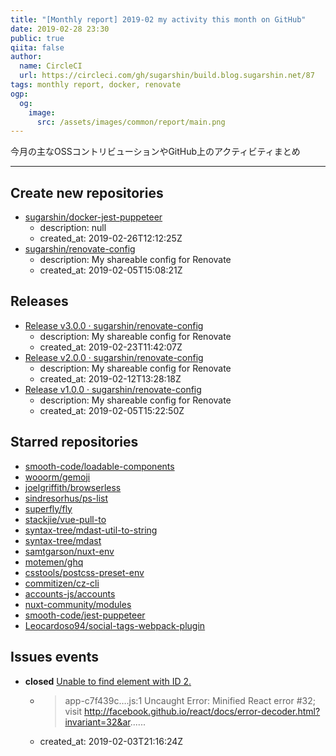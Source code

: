 ```yaml
---
title: "[Monthly report] 2019-02 my activity this month on GitHub"
date: 2019-02-28 23:30
public: true
qiita: false
author:
  name: CircleCI
  url: https://circleci.com/gh/sugarshin/build.blog.sugarshin.net/87
tags: monthly report, docker, renovate
ogp:
  og:
    image:
      src: /assets/images/common/report/main.png
---
```


今月の主なOSSコントリビューションやGitHub上のアクティビティまとめ

***

## Create new repositories

- [sugarshin/docker-jest-puppeteer](https://github.com/sugarshin/docker-jest-puppeteer)
  - description: null
  - created_at: 2019-02-26T12:12:25Z
- [sugarshin/renovate-config](https://github.com/sugarshin/renovate-config)
  - description: My shareable config for Renovate
  - created_at: 2019-02-05T15:08:21Z

## Releases

- [Release v3.0.0 · sugarshin/renovate-config](https://github.com/sugarshin/renovate-config/releases/tag/v3.0.0)
  - description: My shareable config for Renovate
  - created_at: 2019-02-23T11:42:07Z
- [Release v2.0.0 · sugarshin/renovate-config](https://github.com/sugarshin/renovate-config/releases/tag/v2.0.0)
  - description: My shareable config for Renovate
  - created_at: 2019-02-12T13:28:18Z
- [Release v1.0.0 · sugarshin/renovate-config](https://github.com/sugarshin/renovate-config/releases/tag/v1.0.0)
  - description: My shareable config for Renovate
  - created_at: 2019-02-05T15:22:50Z

## Starred repositories

- [smooth-code/loadable-components](https://github.com/smooth-code/loadable-components)
- [wooorm/gemoji](https://github.com/wooorm/gemoji)
- [joelgriffith/browserless](https://github.com/joelgriffith/browserless)
- [sindresorhus/ps-list](https://github.com/sindresorhus/ps-list)
- [superfly/fly](https://github.com/superfly/fly)
- [stackjie/vue-pull-to](https://github.com/stackjie/vue-pull-to)
- [syntax-tree/mdast-util-to-string](https://github.com/syntax-tree/mdast-util-to-string)
- [syntax-tree/mdast](https://github.com/syntax-tree/mdast)
- [samtgarson/nuxt-env](https://github.com/samtgarson/nuxt-env)
- [motemen/ghq](https://github.com/motemen/ghq)
- [csstools/postcss-preset-env](https://github.com/csstools/postcss-preset-env)
- [commitizen/cz-cli](https://github.com/commitizen/cz-cli)
- [accounts-js/accounts](https://github.com/accounts-js/accounts)
- [nuxt-community/modules](https://github.com/nuxt-community/modules)
- [smooth-code/jest-puppeteer](https://github.com/smooth-code/jest-puppeteer)
- [Leocardoso94/social-tags-webpack-plugin](https://github.com/Leocardoso94/social-tags-webpack-plugin)

## Issues events

- **closed** [Unable to find element with ID 2.](https://github.com/sugarshin/sugarshin.net/issues/19)
  - > app-c7f439c….js:1 Uncaught Error: Minified React error #32; visit http://facebook.github.io/react/docs/error-decoder.html?invariant=32&ar......
  - created_at: 2019-02-03T21:16:24Z
